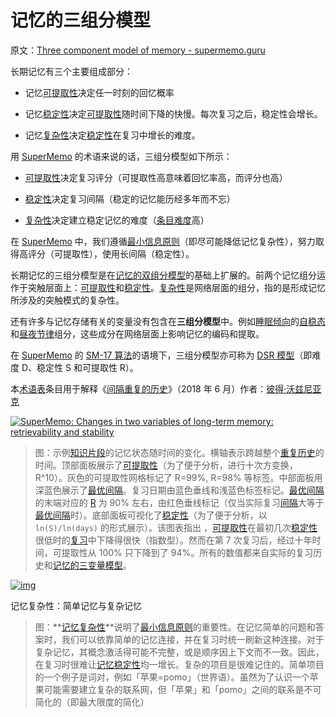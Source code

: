 # 记忆的三组分模型

原文：[Three component model of memory - supermemo.guru](https://supermemo.guru/wiki/Three_component_model_of_memory)

长期记忆有三个主要组成部分：

- 记忆[可提取性](https://supermemo.guru/wiki/Retrievability)决定任一时刻的回忆概率

- 记忆[稳定性](https://supermemo.guru/wiki/Stability)决定[可提取性](https://supermemo.guru/wiki/Retrievability)随时间下降的快慢。每次复习之后，稳定性会增长。

- 记忆[复杂性](https://supermemo.guru/wiki/Memory_complexity)决定[稳定性](https://supermemo.guru/wiki/Stability)在复习中增长的难度。

用 [SuperMemo](https://supermemo.guru/wiki/SuperMemo) 的术语来说的话，三组分模型如下所示：

- [可提取性](https://supermemo.guru/wiki/Retrievability)决定复习评分（可提取性高意味着回忆率高，而评分也高）

- [稳定性](https://supermemo.guru/wiki/Stability)决定复习间隔（稳定的记忆能历经多年而不忘）

- [复杂性](https://supermemo.guru/wiki/Memory_complexity)决定建立稳定记忆的难度（[条目](https://supermemo.guru/wiki/Item)[难度](https://supermemo.guru/wiki/Difficulty)高）

在 [SuperMemo](https://supermemo.guru/wiki/SuperMemo) 中，我们遵循[最小信息原则](https://SuperMemo.guru/wiki/minimum_information_principle)（即尽可能降低记忆复杂性），努力取得高评分（可提取性），使用长间隔（稳定性）。

长期记忆的三组分模型是在[记忆的双组分模型](https://supermemo.guru/wiki/Two_component_model_of_memory)的基础上扩展的。前两个记忆组分运作于突触层面上：[可提取性](https://supermemo.guru/wiki/Retrievability)和[稳定性](https://supermemo.guru/wiki/Stability)。[复杂性](https://supermemo.guru/wiki/Memory_complexity)是网络层面的组分，指的是形成记忆所涉及的突触模式的复杂性。

还有许多与记忆存储有关的变量没有包含在**三组分模型**中。例如[睡眠倾向](https://supermemo.guru/wiki/Sleep_propensity)的[自稳态](https://supermemo.guru/wiki/Homeostatic)和[昼夜节律](https://supermemo.guru/wiki/Circadian)组分，这些成分在网络层面上影响记忆的编码和提取。

在 [SuperMemo](https://supermemo.guru/wiki/SuperMemo) 的 [SM-17 算法](https://supermemo.guru/wiki/Algorithm_SM-17)的语境下，三组分模型亦可称为 [DSR 模型](http://supermemopedia.com/wiki/DSR_model)（即难度 D、稳定性 S 和可提取性 R）。

本[术语表](https://supermemo.guru/wiki/Glossary)条目用于解释《[间隔重复的历史](https://supermemo.guru/wiki/Problem_of_Schooling)》（2018 年 6 月）作者：[彼得·沃兹尼亚克](https://supermemo.guru/wiki/Piotr_Wozniak)

[![SuperMemo: Changes in two variables of long-term memory: retrievability and stability](https://supermemo.guru/images/thumb/5/57/Memory_status.jpg/800px-Memory_status.jpg)](https://supermemo.guru/wiki/File:Memory_status.jpg)

> 图：示例[知识片段](https://supermemo.guru/wiki/Piece_of_knowledge)的记忆状态随时间的变化。横轴表示跨越整个[重复历史](https://supermemo.guru/wiki/Repetition_history)的时间。顶部面板展示了[可提取性](https://supermemo.guru/wiki/Retrievability)（为了便于分析，进行十次方变换，R^10）。灰色的可提取性网格标记了 R=99%, R=98% 等标签。中部面板用深蓝色展示了[最优间隔](https://supermemo.guru/wiki/Optimum_interval)。复习日期由蓝色垂线和浅蓝色标签标记。[最优间隔](https://supermemo.guru/wiki/Optimum_interval)的末端对应的 [R](https://supermemo.guru/wiki/Retrievability) 为 90% 左右，由红色垂线标记（仅当实际复习[间隔](https://supermemo.guru/wiki/Interval)大等于[最优间隔](https://supermemo.guru/wiki/Optimum_interval)时）。底部面板可视化了[稳定性](https://supermemo.guru/wiki/Stability)（为了便于分析，以 `ln(S)/ln(days)` 的形式展示）。该图表指出 ，[可提取性](https://supermemo.guru/wiki/Retrievability)在最初几次[稳定性](https://supermemo.guru/wiki/Stability)很低时的[复习](https://supermemo.guru/wiki/Repetition)中下降得很快（指数型）。然而在第 7 次复习后，经过十年时间，可提取性从 100% 只下降到了 94%。所有的数值都来自实际的复习历史和[记忆的三变量模型](https://supermemo.guru/wiki/Three_component_model_of_memory)。

[![img](https://supermemo.guru/images/thumb/f/f5/Memory_complexity.png/600px-Memory_complexity.png)](https://supermemo.guru/wiki/File:Memory_complexity.png)

记忆复杂性：简单记忆与复杂记忆

> 图：**[记忆复杂性](https://supermemo.guru/wiki/Memory_complexity)**说明了[最小信息原则](https://supermemo.guru/wiki/Minimum_information_principle)的重要性。在记忆简单的问题和答案时，我们可以依靠简单的记忆连接，并在复习时统一刷新这种连接。对于复杂记忆，其概念激活得可能不完整，或是顺序因上下文而不一致。因此，在复习时很难让[记忆稳定性](https://supermemo.guru/wiki/Memory_stability)均一增长。复杂的项目是很难记住的。简单项目的一个例子是词对，例如「苹果=pomo」（世界语）。虽然为了认识一个苹果可能需要建立复杂的联系网，但「苹果」和「pomo」之间的联系是不可简化的（即最大限度的简化）